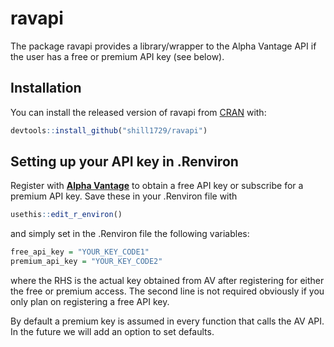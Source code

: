 
# ravapi

<!-- badges: start -->
<!-- badges: end -->

The package ravapi provides a library/wrapper to the Alpha Vantage API if the user has a free or premium API key (see below).

## Installation

You can install the released version of ravapi from [CRAN](https://CRAN.R-project.org) with:

``` r
devtools::install_github("shill1729/ravapi")
```

## Setting up your API key in .Renviron
Register with **[Alpha Vantage](https://www.alphavantage.co/support/#api-key)** to obtain a free API key or subscribe for a premium API key. Save these in your .Renviron file with
```r
usethis::edit_r_environ()
```
and simply set in the .Renviron file the following variables:
```r
free_api_key = "YOUR_KEY_CODE1"
premium_api_key = "YOUR_KEY_CODE2"
```
where the RHS is the actual key obtained from AV after registering for either the free or premium access. The second line is not required obviously if you only plan on registering a free API key.

By default a premium key is assumed in every function that calls the AV API. In the future we will add an option to set defaults.

